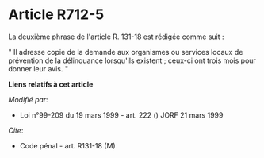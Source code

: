 # Article R712-5

La deuxième phrase de l'article R. 131-18 est rédigée comme suit :

" Il adresse copie de la demande aux organismes ou services locaux de prévention de la délinquance lorsqu'ils existent ;
ceux-ci ont trois mois pour donner leur avis. "

**Liens relatifs à cet article**

_Modifié par_:

  - Loi n°99-209 du 19 mars 1999 - art. 222 () JORF 21 mars 1999

_Cite_:

  - Code pénal - art. R131-18 (M)
